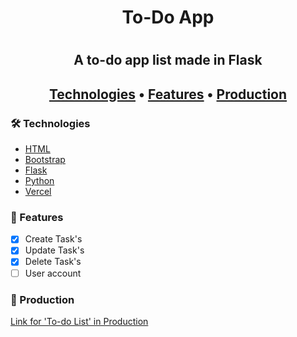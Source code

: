 <h1 align="center"> To-Do App <h1>
<h2 align="center"> A to-do app list made in Flask <h2>

<p align="center">
  <a href="#-technologies">Technologies</a> • 
  <a href="#-features">Features</a> • 
  <a href="#-production">Production</a> 
</p>

### 🛠 Technologies
- [HTML](https://developer.mozilla.org/en-US/docs/Web/HTML)
- [Bootstrap](https://getbootstrap.com/docs/5.0/getting-started/introduction/)
- [Flask](https://flask.palletsprojects.com/en/2.2.x/)
- [Python](https://docs.python.org/3/)
- [Vercel](https://vercel.com/)


### 🚀 Features

- [x] Create Task's
- [x] Update Task's
- [x] Delete Task's
- [ ] User account

### 🚧 Production


[Link for 'To-do List' in Production]()
